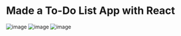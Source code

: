 # Made a To-Do List App with React 

![image](https://github.com/Ishan-Pradhan/To-Do-List/assets/104976681/3c3348ee-c5b9-4653-a7fe-45b4f4281c08)
![image](https://github.com/Ishan-Pradhan/To-Do-List/assets/104976681/aad96155-9353-4256-9afa-44c25fd9f8c3)
![image](https://github.com/Ishan-Pradhan/To-Do-List/assets/104976681/fbfdd710-45c7-45a2-abb4-033b60dff4da)


